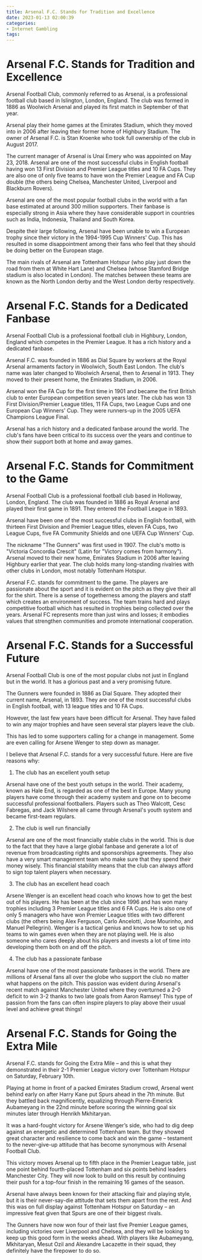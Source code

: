 ```yaml
---
title: Arsenal F.C. Stands for Tradition and Excellence
date: 2023-01-13 02:00:39
categories:
- Internet Gambling
tags:
---
```



#  Arsenal F.C. Stands for Tradition and Excellence

Arsenal Football Club, commonly referred to as Arsenal, is a professional football club based in Islington, London, England. The club was formed in 1886 as Woolwich Arsenal and played its first match in September of that year.

Arsenal play their home games at the Emirates Stadium, which they moved into in 2006 after leaving their former home of Highbury Stadium. The owner of Arsenal F.C. is Stan Kroenke who took full ownership of the club in August 2017.

The current manager of Arsenal is Unai Emery who was appointed on May 23, 2018. Arsenal are one of the most successful clubs in English football having won 13 First Division and Premier League titles and 10 FA Cups. They are also one of only five teams to have won the Premier League and FA Cup double (the others being Chelsea, Manchester United, Liverpool and Blackburn Rovers).

Arsenal are one of the most popular football clubs in the world with a fan base estimated at around 300 million supporters. Their fanbase is especially strong in Asia where they have considerable support in countries such as India, Indonesia, Thailand and South Korea.

Despite their large following, Arsenal have been unable to win a European trophy since their victory in the 1994-1995 Cup Winners' Cup. This has resulted in some disappointment among their fans who feel that they should be doing better on the European stage.

The main rivals of Arsenal are Tottenham Hotspur (who play just down the road from them at White Hart Lane) and Chelsea (whose Stamford Bridge stadium is also located in London). The matches between these teams are known as the North London derby and the West London derby respectively.

#  Arsenal F.C. Stands for a Dedicated Fanbase

Arsenal Football Club is a professional football club in Highbury, London, England which competes in the Premier League. It has a rich history and a dedicated fanbase.

Arsenal F.C. was founded in 1886 as Dial Square by workers at the Royal Arsenal armaments factory in Woolwich, South East London. The club's name was later changed to Woolwich Arsenal, then to Arsenal in 1913. They moved to their present home, the Emirates Stadium, in 2006.

Arsenal won the FA Cup for the first time in 1901 and became the first British club to enter European competition seven years later. The club has won 13 First Division/Premier League titles, 11 FA Cups, two League Cups and one European Cup Winners' Cup. They were runners-up in the 2005 UEFA Champions League Final.

Arsenal has a rich history and a dedicated fanbase around the world. The club's fans have been critical to its success over the years and continue to show their support both at home and away games.

#  Arsenal F.C. Stands for Commitment to the Game

Arsenal Football Club is a professional football club based in Holloway, London, England. The club was founded in 1886 as Royal Arsenal and played their first game in 1891. They entered the Football League in 1893.

Arsenal have been one of the most successful clubs in English football, with thirteen First Division and Premier League titles, eleven FA Cups, two League Cups, five FA Community Shields and one UEFA Cup Winners' Cup. 

The nickname "The Gunners" was first used in 1907. The club's motto is "Victoria Concordia Crescit" (Latin for "Victory comes from harmony"). Arsenal moved to their new home, Emirates Stadium in 2006 after leaving Highbury earlier that year. The club holds many long-standing rivalries with other clubs in London, most notably Tottenham Hotspur.

Arsenal F.C. stands for commitment to the game. The players are passionate about the sport and it is evident on the pitch as they give their all for the shirt. There is a sense of togetherness among the players and staff which creates an environment of success. The team trains hard and plays competitive football which has resulted in trophies being collected over the years. Arsenal FC represents more than just wins and losses; it embodies values that strengthen communities and promote international cooperation.

#  Arsenal F.C. Stands for a Successful Future

Arsenal Football Club is one of the most popular clubs not just in England but in the world. It has a glorious past and a very promising future.

The Gunners were founded in 1886 as Dial Square. They adopted their current name, Arsenal, in 1893. They are one of the most successful clubs in English football, with 13 league titles and 10 FA Cups.

However, the last few years have been difficult for Arsenal. They have failed to win any major trophies and have seen several star players leave the club.

This has led to some supporters calling for a change in management. Some are even calling for Arsene Wenger to step down as manager.

I believe that Arsenal F.C. stands for a very successful future. Here are five reasons why:

1) The club has an excellent youth setup

Arsenal have one of the best youth setups in the world. Their academy, known as Hale End, is regarded as one of the best in Europe. Many young players have come through their academy system and gone on to become successful professional footballers. Players such as Theo Walcott, Cesc Fabregas, and Jack Wilshere all came through Arsenal's youth system and became first-team regulars.

2) The club is well run financially

Arsenal are one of the most financially stable clubs in the world. This is due to the fact that they have a large global fanbase and generate a lot of revenue from broadcasting rights and sponsorships agreements. They also have a very smart management team who make sure that they spend their money wisely. This financial stability means that the club can always afford to sign top talent players when necessary.

3) The club has an excellent head coach

Arsene Wenger is an excellent head coach who knows how to get the best out of his players. He has been at the club since 1996 and has won many trophies including 3 Premier League titles and 6 FA Cups. He is also one of only 5 managers who have won Premier League titles with two different clubs (the others being Alex Ferguson, Carlo Ancelotti, Jose Mourinho, and Manuel Pellegrini). Wenger is a tactical genius and knows how to set up his teams to win games even when they are not playing well. He is also someone who cares deeply about his players and invests a lot of time into developing them both on and off the pitch.

4) The club has a passionate fanbase

Arsenal have one of the most passionate fanbases in the world. There are millions of Arsenal fans all over the globe who support the club no matter what happens on the pitch. This passion was evident during Arsenal's recent match against Manchester United where they overturned a 2-0 deficit to win 3-2 thanks to two late goals from Aaron Ramsey! This type of passion from the fans can often inspire players to play above their usual level and achieve great things!

#  Arsenal F.C. Stands for Going the Extra Mile

Arsenal F.C. stands for Going the Extra Mile – and this is what they demonstrated in their 2-1 Premier League victory over Tottenham Hotspur on Saturday, February 10th.

Playing at home in front of a packed Emirates Stadium crowd, Arsenal went behind early on after Harry Kane put Spurs ahead in the 7th minute. But they battled back magnificently, equalizing through Pierre-Emerick Aubameyang in the 22nd minute before scoring the winning goal six minutes later through Henrikh Mkhitaryan.

It was a hard-fought victory for Arsene Wenger’s side, who had to dig deep against an energetic and determined Tottenham team. But they showed great character and resilience to come back and win the game – testament to the never-give-up attitude that has become synonymous with Arsenal Football Club.

This victory moves Arsenal up to fifth place in the Premier League table, just one point behind fourth-placed Tottenham and six points behind leaders Manchester City. They will now look to build on this result by continuing their push for a top-four finish in the remaining 16 games of the season.

Arsenal have always been known for their attacking flair and playing style, but it is their never-say-die attitude that sets them apart from the rest. And this was on full display against Tottenham Hotspur on Saturday – an impressive feat given that Spurs are one of their biggest rivals.

The Gunners have now won four of their last five Premier League games, including victories over Liverpool and Chelsea, and they will be looking to keep up this good form in the weeks ahead. With players like Aubameyang, Mkhitaryan, Mesut Ozil and Alexandre Lacazette in their squad, they definitely have the firepower to do so.